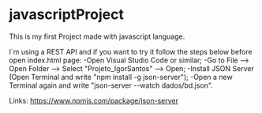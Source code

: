 # javascriptProject
This is my first Project made with javascript language.

I´m using a REST API and if you want to try it follow the steps below before open index.html page:
  -Open Visual Studio Code or similar;
  -Go to File --> Open Folder --> Select "Projeto_IgorSantos" --> Open;
  -Install JSON Server (Open Terminal and write "npm install -g json-server");
  -Open a new Terminal again and write "json-server --watch dados/bd.json".

Links:
https://www.npmjs.com/package/json-server
